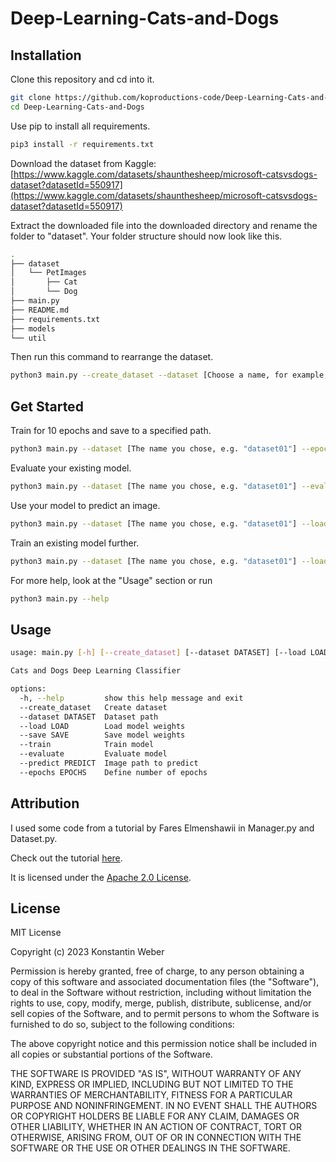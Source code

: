 # Deep-Learning-Cats-and-Dogs

## Installation
Clone this repository and cd into it.
```bash
git clone https://github.com/koproductions-code/Deep-Learning-Cats-and-Dogs
cd Deep-Learning-Cats-and-Dogs
```

Use pip to install all requirements.

```bash
pip3 install -r requirements.txt
```

Download the dataset from Kaggle:
[https://www.kaggle.com/datasets/shaunthesheep/microsoft-catsvsdogs-dataset?datasetId=550917](https://www.kaggle.com/datasets/shaunthesheep/microsoft-catsvsdogs-dataset?datasetId=550917)

Extract the downloaded file into the downloaded directory and rename the folder to "dataset". Your folder structure should now look like this.
```bash
.
├── dataset
│   └── PetImages
│       ├── Cat
│       └── Dog
├── main.py
├── README.md
├── requirements.txt
├── models
└── util
```

Then run this command to rearrange the dataset.
```bash
python3 main.py --create_dataset --dataset [Choose a name, for example, "dataset01"]
```

## Get Started

Train for 10 epochs and save to a specified path.
```bash
python3 main.py --dataset [The name you chose, e.g. "dataset01"] --epochs 10 --train --save [path]
```

Evaluate your existing model.
```bash
python3 main.py --dataset [The name you chose, e.g. "dataset01"] --evaluate --load [path]
```

Use your model to predict an image.
```bash
python3 main.py --dataset [The name you chose, e.g. "dataset01"] --load [model path] --predict [image path]
```

Train an existing model further.
```bash
python3 main.py --dataset [The name you chose, e.g. "dataset01"] --load [old model path] --epochs 10 --train --save [new model path]
```

For more help, look at the "Usage" section or run
```bash
python3 main.py --help
```

## Usage

```bash
usage: main.py [-h] [--create_dataset] [--dataset DATASET] [--load LOAD] [--save SAVE] [--train] [--evaluate] [--predict PREDICT] [--epochs EPOCHS]

Cats and Dogs Deep Learning Classifier

options:
  -h, --help         show this help message and exit
  --create_dataset   Create dataset
  --dataset DATASET  Dataset path
  --load LOAD        Load model weights
  --save SAVE        Save model weights
  --train            Train model
  --evaluate         Evaluate model
  --predict PREDICT  Image path to predict
  --epochs EPOCHS    Define number of epochs
```

## Attribution
I used some code from a tutorial by Fares Elmenshawii in Manager.py and Dataset.py.

Check out the tutorial [here](https://www.kaggle.com/code/fareselmenshawii/cats-vs-dogs-classification/notebook).

It is licensed under the [Apache 2.0 License](https://github.com/koproductions-code/Deep-Learning-Training/blob/master/Fares-Elmenshawii-License.md).


## License
MIT License

Copyright (c) 2023 Konstantin Weber

Permission is hereby granted, free of charge, to any person obtaining a copy
of this software and associated documentation files (the "Software"), to deal
in the Software without restriction, including without limitation the rights
to use, copy, modify, merge, publish, distribute, sublicense, and/or sell
copies of the Software, and to permit persons to whom the Software is
furnished to do so, subject to the following conditions:

The above copyright notice and this permission notice shall be included in all
copies or substantial portions of the Software.

THE SOFTWARE IS PROVIDED "AS IS", WITHOUT WARRANTY OF ANY KIND, EXPRESS OR
IMPLIED, INCLUDING BUT NOT LIMITED TO THE WARRANTIES OF MERCHANTABILITY,
FITNESS FOR A PARTICULAR PURPOSE AND NONINFRINGEMENT. IN NO EVENT SHALL THE
AUTHORS OR COPYRIGHT HOLDERS BE LIABLE FOR ANY CLAIM, DAMAGES OR OTHER
LIABILITY, WHETHER IN AN ACTION OF CONTRACT, TORT OR OTHERWISE, ARISING FROM,
OUT OF OR IN CONNECTION WITH THE SOFTWARE OR THE USE OR OTHER DEALINGS IN THE
SOFTWARE.
